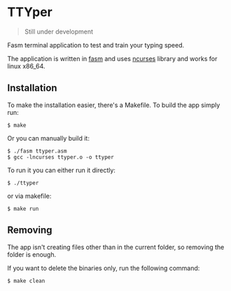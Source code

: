 # TTYper

> Still under development

Fasm terminal application to test and train your typing speed.

The application is written in [fasm](https://flatassembler.net/) and uses [ncurses](https://invisible-island.net/ncurses/) library and works for linux x86_64.

## Installation

To make the installation easier, there's a Makefile. To build the app simply run:
```console
$ make
```

Or you can manually build it:
```console
$ ./fasm ttyper.asm
$ gcc -lncurses ttyper.o -o ttyper
```

To run it you can either run it directly:
```console
$ ./ttyper
```

or via makefile:
```console
$ make run
```

## Removing

The app isn't creating files other than in the current folder, so removing the folder is enough.

If you want to delete the binaries only, run the following command:
```console
$ make clean
```
